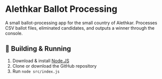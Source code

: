 # Alethkar Ballot Processing
A small ballot-processing app for the small country of Alethkar. Processes CSV ballot files, eliminated candidates, and outputs a winner through the console.

## 🔨 Building & Running
1. Download & install [Node.JS](https://nodejs.org/en)
2. Clone or download the GitHub repository
3. Run `node src/index.js`
